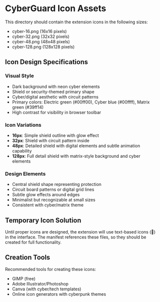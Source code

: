 # CyberGuard Icon Assets

This directory should contain the extension icons in the following sizes:
- cyber-16.png (16x16 pixels)
- cyber-32.png (32x32 pixels)  
- cyber-48.png (48x48 pixels)
- cyber-128.png (128x128 pixels)

## Icon Design Specifications

### Visual Style
- Dark background with neon cyber elements
- Shield or security-themed primary shape
- Cyber/digital aesthetic with circuit patterns
- Primary colors: Electric green (#00ff00), Cyber blue (#00ffff), Matrix green (#39ff14)
- High contrast for visibility in browser toolbar

### Icon Variations
- **16px**: Simple shield outline with glow effect
- **32px**: Shield with circuit pattern inside
- **48px**: Detailed shield with digital elements and subtle animation capability
- **128px**: Full detail shield with matrix-style background and cyber elements

### Design Elements
- Central shield shape representing protection
- Circuit board patterns or digital grid lines
- Subtle glow effects around edges
- Minimalist but recognizable at small sizes
- Consistent with cyber/matrix theme

## Temporary Icon Solution
Until proper icons are designed, the extension will use text-based icons (🔴) in the interface.
The manifest references these files, so they should be created for full functionality.

## Creation Tools
Recommended tools for creating these icons:
- GIMP (free)
- Adobe Illustrator/Photoshop
- Canva (with cyber/tech templates)
- Online icon generators with cyberpunk themes